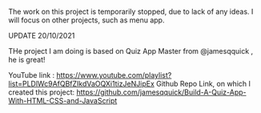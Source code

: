 The work on this project is temporarily stopped, due to lack of any ideas.
I will focus on other projects, such as menu app.

UPDATE 20/10/2021

THe project I am doing is based on Quiz App Master from @jamesqquick , he is great!

YouTube link : https://www.youtube.com/playlist?list=PLDlWc9AfQBfZIkdVaOQXi1tizJeNJipEx
Github Repo Link, on which I created this project: https://github.com/jamesqquick/Build-A-Quiz-App-With-HTML-CSS-and-JavaScript